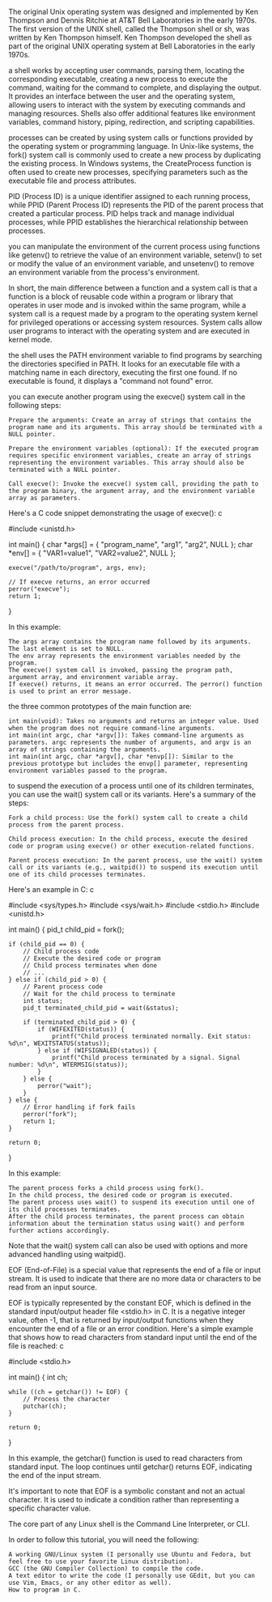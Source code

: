 
The original Unix operating system was designed and implemented by Ken Thompson and Dennis Ritchie at AT&T Bell Laboratories in the early 1970s.
The first version of the UNIX shell, called the Thompson shell or sh, was written by Ken Thompson himself. Ken Thompson developed the shell as part of the original UNIX operating system at Bell Laboratories in the early 1970s.

a shell works by accepting user commands, parsing them, locating the corresponding executable, creating a new process to execute the command, waiting for the command to complete, and displaying the output. It provides an interface between the user and the operating system, allowing users to interact with the system by executing commands and managing resources. Shells also offer additional features like environment variables, command history, piping, redirection, and scripting capabilities.

processes can be created by using system calls or functions provided by the operating system or programming language. In Unix-like systems, the fork() system call is commonly used to create a new process by duplicating the existing process. In Windows systems, the CreateProcess function is often used to create new processes, specifying parameters such as the executable file and process attributes.

PID (Process ID) is a unique identifier assigned to each running process, while PPID (Parent Process ID) represents the PID of the parent process that created a particular process. PID helps track and manage individual processes, while PPID establishes the hierarchical relationship between processes.

you can manipulate the environment of the current process using functions like getenv() to retrieve the value of an environment variable, setenv() to set or modify the value of an environment variable, and unsetenv() to remove an environment variable from the process's environment.

In short, the main difference between a function and a system call is that a function is a block of reusable code within a program or library that operates in user mode and is invoked within the same program, while a system call is a request made by a program to the operating system kernel for privileged operations or accessing system resources. System calls allow user programs to interact with the operating system and are executed in kernel mode.

the shell uses the PATH environment variable to find programs by searching the directories specified in PATH. It looks for an executable file with a matching name in each directory, executing the first one found. If no executable is found, it displays a "command not found" error.

you can execute another program using the execve() system call in the following steps:

    Prepare the arguments: Create an array of strings that contains the program name and its arguments. This array should be terminated with a NULL pointer.

    Prepare the environment variables (optional): If the executed program requires specific environment variables, create an array of strings representing the environment variables. This array should also be terminated with a NULL pointer.

    Call execve(): Invoke the execve() system call, providing the path to the program binary, the argument array, and the environment variable array as parameters.

Here's a C code snippet demonstrating the usage of execve():
c

#include <unistd.h>

int main() {
    char *args[] = { "program_name", "arg1", "arg2", NULL };
    char *env[] = { "VAR1=value1", "VAR2=value2", NULL };
    
    execve("/path/to/program", args, env);
    
    // If execve returns, an error occurred
    perror("execve");
    return 1;
}

In this example:

    The args array contains the program name followed by its arguments. The last element is set to NULL.
    The env array represents the environment variables needed by the program.
    The execve() system call is invoked, passing the program path, argument array, and environment variable array.
    If execve() returns, it means an error occurred. The perror() function is used to print an error message.


the three common prototypes of the main function are:

    int main(void): Takes no arguments and returns an integer value. Used when the program does not require command-line arguments.
    int main(int argc, char *argv[]): Takes command-line arguments as parameters. argc represents the number of arguments, and argv is an array of strings containing the arguments.
    int main(int argc, char *argv[], char *envp[]): Similar to the previous prototype but includes the envp[] parameter, representing environment variables passed to the program.

to suspend the execution of a process until one of its children terminates, you can use the wait() system call or its variants. Here's a summary of the steps:

    Fork a child process: Use the fork() system call to create a child process from the parent process.

    Child process execution: In the child process, execute the desired code or program using execve() or other execution-related functions.

    Parent process execution: In the parent process, use the wait() system call or its variants (e.g., waitpid()) to suspend its execution until one of its child processes terminates.

Here's an example in C:
c

#include <sys/types.h>
#include <sys/wait.h>
#include <stdio.h>
#include <unistd.h>

int main() {
    pid_t child_pid = fork();

    if (child_pid == 0) {
        // Child process code
        // Execute the desired code or program
        // Child process terminates when done
        // ...
    } else if (child_pid > 0) {
        // Parent process code
        // Wait for the child process to terminate
        int status;
        pid_t terminated_child_pid = wait(&status);
        
        if (terminated_child_pid > 0) {
            if (WIFEXITED(status)) {
                printf("Child process terminated normally. Exit status: %d\n", WEXITSTATUS(status));
            } else if (WIFSIGNALED(status)) {
                printf("Child process terminated by a signal. Signal number: %d\n", WTERMSIG(status));
            }
        } else {
            perror("wait");
        }
    } else {
        // Error handling if fork fails
        perror("fork");
        return 1;
    }

    return 0;
}

In this example:

    The parent process forks a child process using fork().
    In the child process, the desired code or program is executed.
    The parent process uses wait() to suspend its execution until one of its child processes terminates.
    After the child process terminates, the parent process can obtain information about the termination status using wait() and perform further actions accordingly.

Note that the wait() system call can also be used with options and more advanced handling using waitpid().

EOF (End-of-File) is a special value that represents the end of a file or input stream. It is used to indicate that there are no more data or characters to be read from an input source.

EOF is typically represented by the constant EOF, which is defined in the standard input/output header file <stdio.h> in C. It is a negative integer value, often -1, that is returned by input/output functions when they encounter the end of a file or an error condition.
Here's a simple example that shows how to read characters from standard input until the end of the file is reached:
c

#include <stdio.h>

int main() {
    int ch;

    while ((ch = getchar()) != EOF) {
        // Process the character
        putchar(ch);
    }

    return 0;
}

In this example, the getchar() function is used to read characters from standard input. The loop continues until getchar() returns EOF, indicating the end of the input stream.

It's important to note that EOF is a symbolic constant and not an actual character. It is used to indicate a condition rather than representing a specific character value.


The core part of any Linux shell is the Command Line Interpreter, or CLI.

In order to follow this tutorial, you will need the following:

    A working GNU/Linux system (I personally use Ubuntu and Fedora, but feel free to use your favorite Linux distribution).
    GCC (the GNU Compiler Collection) to compile the code.
    A text editor to write the code (I personally use GEdit, but you can use Vim, Emacs, or any other editor as well).
    How to program in C.